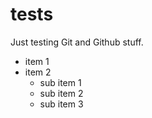 # tests
Just testing Git and Github stuff.
- item 1
- item 2
  - sub item 1
  - sub item 2
  - sub item 3
